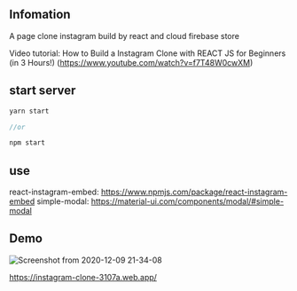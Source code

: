 ## Infomation
A page clone instagram build by react and cloud firebase store

Video tutorial: How to Build a Instagram Clone with REACT JS for Beginners (in 3 Hours!) (https://www.youtube.com/watch?v=f7T48W0cwXM)

## start server
```javascript
yarn start

//or

npm start
```

## use
react-instagram-embed: https://www.npmjs.com/package/react-instagram-embed
simple-modal: https://material-ui.com/components/modal/#simple-modal

## Demo
![Screenshot from 2020-12-09 21-34-08](https://user-images.githubusercontent.com/46446038/101643742-05e70200-3a67-11eb-8531-e8e20593692f.png)


https://instagram-clone-3107a.web.app/
